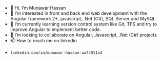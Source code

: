 - 👋 Hi, I’m Munawar Hassan
- 👀 I’m interested in front and back end web development with the Angular framework 2+, javascript, .Net (C#), SQL Server and MySQL.
- 🌱 I’m currently learning version control system like Git, TFS and try to improve Angular to implement better code.
- 💞️ I’m looking to collaborate on Angular, Javascript, .Net (C#) projects
- 📫 How to reach me on linkedin.
-     linkedin.com/in/munawar-hassan-aa74911a4

<!---
Munawar080/Munawar080 is a ✨ special ✨ repository because its `README.md` (this file) appears on your GitHub profile.
You can click the Preview link to take a look at your changes.
--->
